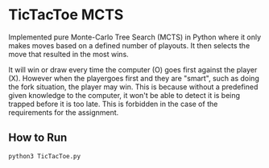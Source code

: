 # TicTacToe MCTS
Implemented pure Monte-Carlo Tree Search (MCTS) in Python where it only makes moves based on a defined number of playouts. It then selects the move that resulted in the most wins.

It will win or draw every time the computer (O) goes first against the player (X). However when the playergoes first and they are "smart", such as doing the fork situation, the player may win. This is because without a predefined given knowledge to the computer, it won't be able to detect it is being trapped before it is too late. This is forbidden in the case of the requirements for the assignment.

## How to Run
```
python3 TicTacToe.py
```
